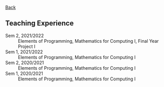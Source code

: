 [Back](/index.md)

## Teaching Experience

<dl>
<dt>Sem 2, 2021/2022</dt>
    <dd>Elements of Programming, Mathematics for Computing I, Final Year Project I</dd>
<dt>Sem 1, 2021/2022</dt>
    <dd>Elements of Programming, Mathematics for Computing I</dd>
<dt>Sem 2, 2020/2021</dt>
    <dd>Elements of Programming, Mathematics for Computing I</dd>
<dt>Sem 1, 2020/2021</dt>
    <dd>Elements of Programming, Mathematics for Computing I</dd>
</dl>
